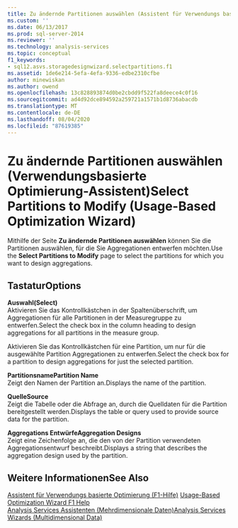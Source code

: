 ```yaml
---
title: Zu ändernde Partitionen auswählen (Assistent für Verwendungs basierte Optimierung) | Microsoft-Dokumentation
ms.custom: ''
ms.date: 06/13/2017
ms.prod: sql-server-2014
ms.reviewer: ''
ms.technology: analysis-services
ms.topic: conceptual
f1_keywords:
- sql12.asvs.storagedesignwizard.selectpartitions.f1
ms.assetid: 1de6e214-5efa-4efa-9336-edbe2310cfbe
author: minewiskan
ms.author: owend
ms.openlocfilehash: 13c828893874d0be2cbdd9f522fa8deece4c0f16
ms.sourcegitcommit: ad4d92dce894592a259721a1571b1d8736abacdb
ms.translationtype: MT
ms.contentlocale: de-DE
ms.lasthandoff: 08/04/2020
ms.locfileid: "87619385"
---
```

# <a name="select-partitions-to-modify-usage-based-optimization-wizard"></a><span data-ttu-id="7dab8-102">Zu ändernde Partitionen auswählen (Verwendungsbasierte Optimierung-Assistent)</span><span class="sxs-lookup"><span data-stu-id="7dab8-102">Select Partitions to Modify (Usage-Based Optimization Wizard)</span></span>
  <span data-ttu-id="7dab8-103">Mithilfe der Seite **Zu ändernde Partitionen auswählen** können Sie die Partitionen auswählen, für die Sie Aggregationen entwerfen möchten.</span><span class="sxs-lookup"><span data-stu-id="7dab8-103">Use the **Select Partitions to Modify** page to select the partitions for which you want to design aggregations.</span></span>  
  
## <a name="options"></a><span data-ttu-id="7dab8-104">Tastatur</span><span class="sxs-lookup"><span data-stu-id="7dab8-104">Options</span></span>  
 <span data-ttu-id="7dab8-105">**Auswahl**</span><span class="sxs-lookup"><span data-stu-id="7dab8-105">**(Select)**</span></span>  
 <span data-ttu-id="7dab8-106">Aktivieren Sie das Kontrollkästchen in der Spaltenüberschrift, um Aggregationen für alle Partitionen in der Measuregruppe zu entwerfen.</span><span class="sxs-lookup"><span data-stu-id="7dab8-106">Select the check box in the column heading to design aggregations for all partitions in the measure group.</span></span>  
  
 <span data-ttu-id="7dab8-107">Aktivieren Sie das Kontrollkästchen für eine Partition, um nur für die ausgewählte Partition Aggregationen zu entwerfen.</span><span class="sxs-lookup"><span data-stu-id="7dab8-107">Select the check box for a partition to design aggregations for just the selected partition.</span></span>  
  
 <span data-ttu-id="7dab8-108">**Partitionsname**</span><span class="sxs-lookup"><span data-stu-id="7dab8-108">**Partition Name**</span></span>  
 <span data-ttu-id="7dab8-109">Zeigt den Namen der Partition an.</span><span class="sxs-lookup"><span data-stu-id="7dab8-109">Displays the name of the partition.</span></span>  
  
 <span data-ttu-id="7dab8-110">**Quelle**</span><span class="sxs-lookup"><span data-stu-id="7dab8-110">**Source**</span></span>  
 <span data-ttu-id="7dab8-111">Zeigt die Tabelle oder die Abfrage an, durch die Quelldaten für die Partition bereitgestellt werden.</span><span class="sxs-lookup"><span data-stu-id="7dab8-111">Displays the table or query used to provide source data for the partition.</span></span>  
  
 <span data-ttu-id="7dab8-112">**Aggregations Entwürfe**</span><span class="sxs-lookup"><span data-stu-id="7dab8-112">**Aggregation Designs**</span></span>  
 <span data-ttu-id="7dab8-113">Zeigt eine Zeichenfolge an, die den von der Partition verwendeten Aggregationsentwurf beschreibt.</span><span class="sxs-lookup"><span data-stu-id="7dab8-113">Displays a string that describes the aggregation design used by the partition.</span></span>  
  
## <a name="see-also"></a><span data-ttu-id="7dab8-114">Weitere Informationen</span><span class="sxs-lookup"><span data-stu-id="7dab8-114">See Also</span></span>  
 <span data-ttu-id="7dab8-115">[Assistent für Verwendungs basierte Optimierung (F1-Hilfe)](usage-based-optimization-wizard-f1-help.md) </span><span class="sxs-lookup"><span data-stu-id="7dab8-115">[Usage-Based Optimization Wizard F1 Help](usage-based-optimization-wizard-f1-help.md) </span></span>  
 [<span data-ttu-id="7dab8-116">Analysis Services Assistenten &#40;Mehrdimensionale Daten&#41;</span><span class="sxs-lookup"><span data-stu-id="7dab8-116">Analysis Services Wizards &#40;Multidimensional Data&#41;</span></span>](analysis-services-wizards-multidimensional-data.md)  
  
  
